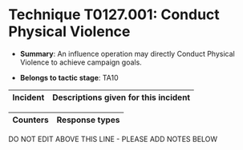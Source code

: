 # Technique T0127.001: Conduct Physical Violence

* **Summary**: An influence operation may directly Conduct Physical Violence to achieve campaign goals. 

* **Belongs to tactic stage**: TA10


| Incident | Descriptions given for this incident |
| -------- | -------------------- |



| Counters | Response types |
| -------- | -------------- |


DO NOT EDIT ABOVE THIS LINE - PLEASE ADD NOTES BELOW